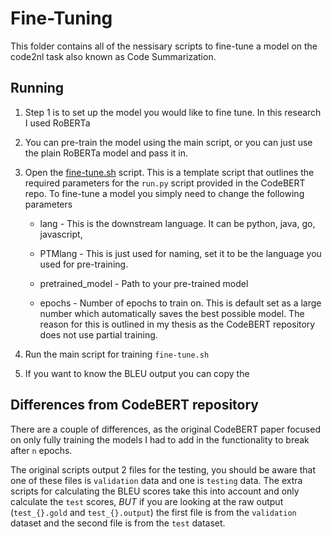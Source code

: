 # Fine-Tuning
This folder contains all of the nessisary scripts to fine-tune a model on the code2nl task 
also known as Code Summarization.

## Running

1. Step 1 is to set up the model you would like to fine tune. In this research I used RoBERTa
2. You can pre-train the model using the main script, or you can just use the plain RoBERTa 
    model and pass it in. 
3. Open the [fine-tune.sh](fine_tune/fine-tune.sh) script. This is a template script that 
    outlines the required parameters for the `run.py` script provided in the CodeBERT repo. 
    To fine-tune a model you simply need to change the following parameters

    - lang - This is the downstream language. It can 
        be python, java, go, javascript, 

    - PTMlang - This is just used for naming, set it to 
        be the language you used for pre-training.

    - pretrained_model - Path to your pre-trained model

    - epochs - Number of epochs to train on. This is default set as a large number which
        automatically saves the best possible model. The reason for this is outlined in 
        my thesis as the CodeBERT repository does not use partial training.  

4. Run the main script for training `fine-tune.sh`
5. If you want to know the BLEU output you can copy the 

## Differences from CodeBERT repository

There are a couple of differences, as the original CodeBERT paper focused on only fully 
training the models I had to add in the functionality to break after `n` epochs.

The original scripts output 2 files for the testing, you should be aware that one of these
files is `validation` data and one is `testing` data. The extra scripts for calculating the
BLEU scores take this into account and only calculate the `test` scores, *BUT* if you are
looking at the raw output (`test_{}.gold` and `test_{}.output`) the first file is from the `validation` dataset and the second file is from the `test` dataset. 